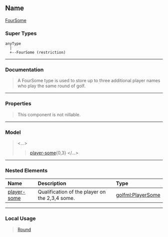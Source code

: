 ## Name ##

[FourSome](CFourSome.md)
### Super Types ###
```
anyType
  |
  +--FourSome (restriction)
```


---


### Documentation ###


> A FourSome type is used to store up to three additional player names who play the same round of golf.


---



### Properties ###

> This component is not nillable.

---


### Model ###

> <...>
> > [player-some](CPlayerSome.md){0,3}
> > </...>

---


### Nested Elements ###

| **Name** | **Description** | **Type** |
|:---------|:----------------|:---------|
| [player-some](CPlayerSome.md) |  											Qualification of the player on the 2,3,4 some.					 | [golfml:PlayerSome](CPlayerSome.md) |


---


### Local Usage ###

> [Round](CRound.md)